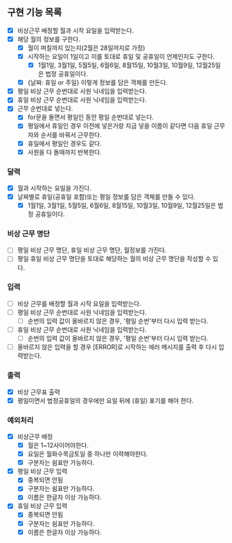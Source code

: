 ## 구현 기능 목록

- [x] 비상근무 배정할 월과 시작 요일을 입력받는다.
- [x] 해당 월의 정보를 구한다.
  - [x] 월이 며칠까지 있는지(2월은 28일까지로 가정)
  - [x] 시작하는 요일이 1일이고 이를 토대로 휴일 및 공휴일이 언제인지도 구한다.
    - [x] 1월1일, 3월1일, 5월5일, 6월6일, 8월15일, 10월3일, 10월9일, 12월25일은 법정 공휴일이다.
  - [x] {날짜: 휴일 or 주일} 이렇게 정보를 담은 객체를 만든다.
- [x] 평일 비상 근무 순번대로 사원 닉네임을 입력받는다.
- [x] 휴일 비상 근무 순번대로 사원 닉네임을 입력받는다.
- [x] 근무 순번대로 넣는다.
  - [x] for문을 돌면서 평일인 동안 평일 순번대로 넣는다.
  - [x] 평일에서 휴일인 경우 이전에 넣은거랑 지금 넣을 이름이 같다면 다음 휴일 근무자와 순서를 바꿔서 근무한다.
  - [x] 휴일에서 평일인 경우도 같다.
  - [x] 사원을 다 돌때까지 반복한다.

### 달력

- [x] 월과 시작하는 요일을 가진다.
- [x] 날짜별로 휴일(공휴일 포함)또는 평일 정보를 담은 객체를 만들 수 있다.
  - [x] 1월1일, 3월1일, 5월5일, 6월6일, 8월15일, 10월3일, 10월9일, 12월25일은 법정 공휴일이다.

### 비상 근무 명단

- [ ] 평일 비상 근무 명단, 휴일 비상 근무 명단, 월정보를 가진다.
- [ ] 평일 휴일 비상 근무 명단을 토대로 해당하는 월의 비상 근무 명단을 작성할 수 있다.

### 입력

- [ ] 비상 근무를 배정할 월과 시작 요일을 입력받는다.
- [ ] 평일 비상 근무 순번대로 사원 닉네임을 입력받는다.
  - [ ] 순번의 입력 값이 올바르지 않은 경우, '평일 순번'부터 다시 입력 받는다.
- [ ] 휴일 비상 근무 순번대로 사원 닉네임을 입력받는다.
  - [ ] 순번의 입력 값이 올바르지 않은 경우, '평일 순번'부터 다시 입력 받는다.
- [ ] 올바르지 않은 입력을 할 경우 [ERROR]로 시작하는 에러 메시지를 출력 후 다시 입력받는다.

### 출력

- [x] 비상 근무표 출력
- [x] 평일이면서 법정공휴일의 경우에만 요일 뒤에 (휴일) 표기를 해야 한다.

### 예외처리

- [x] 비상근무 배정
  - [x] 월은 1~12사이어야한다.
  - [x] 요일은 월화수목금토일 중 하나만 이력해야한다.
  - [x] 구분자는 쉼표만 가능하다.
- [x] 평일 비상 근무 입력
  - [x] 중복되면 안됨
  - [x] 구분자는 쉼표만 가능하다.
  - [x] 이름은 한글자 이상 가능하다.
- [x] 휴일 비상 근무 입력
  - [x] 중복되면 안됨
  - [x] 구분자는 쉼표만 가능하다.
  - [x] 이름은 한글자 이상 가능하다.
